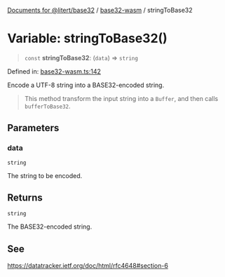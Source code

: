 [Documents for @litert/base32](../../index.md) / [base32-wasm](../index.md) / stringToBase32

# Variable: stringToBase32()

> `const` **stringToBase32**: (`data`) => `string`

Defined in: [base32-wasm.ts:142](https://github.com/litert/base32.js/blob/master/src/lib/base32-wasm.ts#L142)

Encode a UTF-8 string into a BASE32-encoded string.

> This method transform the input string into a `Buffer`, and then calls `bufferToBase32`.

## Parameters

### data

`string`

The string to be encoded.

## Returns

`string`

The BASE32-encoded string.

## See

https://datatracker.ietf.org/doc/html/rfc4648#section-6
